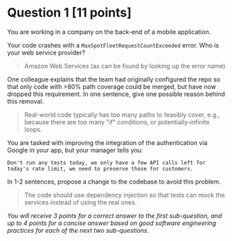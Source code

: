 # Question 1 [11 points]

You are working in a company on the back-end of a mobile application.


Your code crashes with a `MaxSpotFleetRequestCountExceeded` error.
Who is your web service provider?

> Amazon Web Services (as can be found by looking up the error name)


One colleague explains that the team had originally configured the repo so that only code with >80% path coverage
could be merged, but have now dropped this requirement.
In one sentence, give one possible reason behind this removal.

> Real-world code typically has too many paths to feasibly cover, e.g., because there are too many "if" conditions, or potentially-infinite loops.


You are tasked with improving the integration of the authentication via Google in your app, but your manager tells you:
```
Don't run any tests today, we only have a few API calls left for today's rate limit, we need to preserve those for customers.
```
In 1-2 sentences, propose a change to the codebase to avoid this problem.

> The code should use dependency injection so that tests can mock the services instead of using the real ones.


_You will receive 3 points for a correct answer to the first sub-question,_
_and up to 4 points for a concise answer based on good software engineering practices for each of the next two sub-questions._
